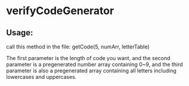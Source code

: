 # verifyCodeGenerator

## Usage:
call this method in the file: getCode(5, numArr, letterTable)

The first parameter is the length of code you want, and the second parameter is a pregenerated number array containing 0~9, and the third parameter is also a pregenerated array containing all letters including lowercases and uppercases.
